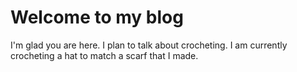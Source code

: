 # Welcome to my blog

I'm glad you are here. I plan to talk about crocheting.
I am currently crocheting a hat to match a scarf that I made.
